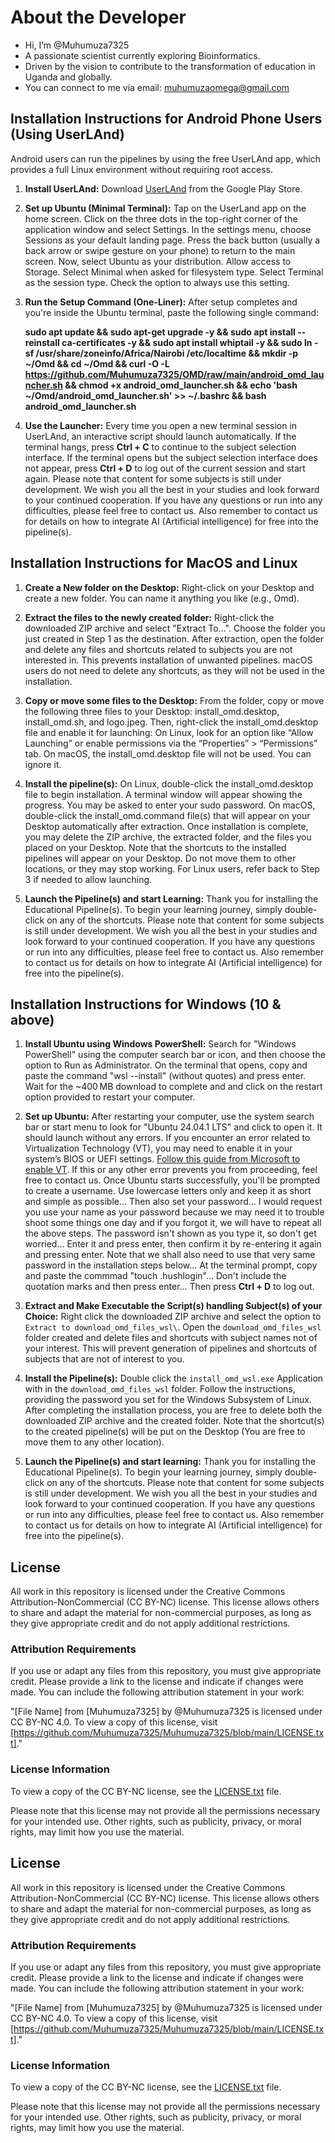 # About the Developer

- Hi, I’m @Muhumuza7325
- A passionate scientist currently exploring Bioinformatics.
- Driven by the vision to contribute to the transformation of education in Uganda and globally.
- You can connect to me via email: muhumuzaomega@gmail.com

## Installation Instructions for Android Phone Users (Using UserLAnd)
Android users can run the pipelines by using the free UserLAnd app, which provides a full Linux environment without requiring root access.

1.  **Install UserLAnd:**
    Download [UserLAnd](https://play.google.com/store/apps/details?id=tech.ula) from the Google Play Store.

2.  **Set up Ubuntu (Minimal Terminal):**
    Tap on the UserLand app on the home screen. Click on the three dots in the top-right corner of the application window and select Settings. In the settings menu, choose Sessions as your default landing page. Press the back button (usually a back arrow or swipe gesture on your phone) to return to the main screen. Now, select Ubuntu as your distribution. Allow access to Storage. Select Minimal when asked for filesystem type. Select Terminal as the session type. Check the option to always use this setting.

3.  **Run the Setup Command (One-Liner):**
    After setup completes and you're inside the Ubuntu terminal, paste the following single command:

    **sudo apt update && sudo apt-get upgrade -y && sudo apt install --reinstall ca-certificates -y && sudo apt install whiptail -y && sudo ln -sf /usr/share/zoneinfo/Africa/Nairobi /etc/localtime && mkdir -p ~/Omd && cd ~/Omd && curl -O -L https://github.com/Muhumuza7325/OMD/raw/main/android_omd_launcher.sh && chmod +x android_omd_launcher.sh && echo 'bash ~/Omd/android_omd_launcher.sh' >> ~/.bashrc && bash android_omd_launcher.sh**

4.  **Use the Launcher:**
    Every time you open a new terminal session in UserLAnd, an interactive script should launch automatically. If the terminal hangs, press **Ctrl + C** to continue to the subject selection interface. If the terminal opens but the subject selection interface does not appear, press **Ctrl + D** to log out of the current session and start again. Please note that content for some subjects is still under development. We wish you all the best in your studies and look forward to your continued cooperation. If you have any questions or run into any difficulties, please feel free to contact us. Also remember to contact us for details on how to integrate AI (Artificial intelligence) for free into the pipeline(s).

## Installation Instructions for MacOS and Linux

1.  **Create a New folder on the Desktop:**
    Right-click on your Desktop and create a new folder. You can name it anything you like (e.g., Omd).

2.  **Extract the files to the newly created folder:**
    Right-click the downloaded ZIP archive and select "Extract To...". Choose the folder you just created in Step 1 as the destination. After extraction, open the folder and delete any files and shortcuts related to subjects you are not interested in. This prevents installation of unwanted pipelines. macOS users do not need to delete any shortcuts, as they will not be used in the installation.
    
3.  **Copy or move some files to the Desktop:**
    From the folder, copy or move the following three files to your Desktop: install_omd.desktop, install_omd.sh, and logo.jpeg. Then, right-click the install_omd.desktop file and enable it for launching: On Linux, look for an option like “Allow Launching” or enable permissions via the “Properties” > “Permissions” tab. On macOS, the install_omd.desktop file will not be used. You can ignore it.

4.  **Install the pipeline(s):**
    On Linux, double-click the install_omd.desktop file to begin installation. A terminal window will appear showing the progress. You may be asked to enter your sudo password. On macOS, double-click the install_omd.command file(s) that will appear on your Desktop automatically after extraction. Once installation is complete, you may delete the ZIP archive, the extracted folder, and the files you placed on your Desktop. Note that the shortcuts to the installed pipelines will appear on your Desktop. Do not move them to other locations, or they may stop working. For Linux users, refer back to Step 3 if needed to allow launching.

5.  **Launch the Pipeline(s) and start Learning:**
    Thank you for installing the Educational Pipeline(s). To begin your learning journey, simply double-click on any of the shortcuts. Please note that content for some subjects is still under development. We wish you all the best in your studies and look forward to your continued cooperation. If you have any questions or run into any difficulties, please feel free to contact us. Also remember to contact us for details on how to integrate AI (Artificial intelligence) for free into the pipeline(s).


## Installation Instructions for Windows (10 & above)

1.  **Install Ubuntu using Windows PowerShell:**
    Search for "Windows PowerShell" using the computer search bar or icon, and then choose the option to Run as Administrator. On the terminal that opens, copy and paste the command "wsl --install" (without quotes) and press enter. Wait for the ~400 MB download to complete and and click on the restart option provided to restart your computer.

2.  **Set up Ubuntu:**
    After restarting your computer, use the system search bar or start menu to look for "Ubuntu 24.04.1 LTS" and click to open it. It should launch without any errors. If you encounter an error related to Virtualization Technology (VT), you may need to enable it in your system’s BIOS or UEFI settings. [Follow this guide from Microsoft to enable VT](https://support.microsoft.com/en-us/windows/enable-virtualization-on-windows-c5578302-6e43-4b4b-a449-8ced115f58e1). If this or any other error prevents you from proceeding, feel free to contact us. Once Ubuntu starts successfully, you'll be prompted to create a username. Use lowercase letters only and keep it as short and simple as possible... Then also set your password... I would request you use your name as your password because we may need it to trouble shoot some things one day and if you forgot it, we will have to repeat all the above steps. The password isn't shown as you type it, so don't get worried... Enter it and press enter, then confirm it by re-entering it again and pressing enter. Note that we shall also need to use that very same password in the installation steps below... At the terminal prompt, copy and paste the commmad "touch .hushlogin"... Don't include the quotation marks and then press enter... Then press **Ctrl + D** to log out.
    

3.  **Extract and Make Executable the Script(s) handling Subject(s) of your Choice:**
    Right click the downloaded ZIP archive and select the option to `Extract to download_omd_files_wsl\`. Open the `download_omd_files_wsl` folder created and delete files and shortcuts with subject names not of your interest. This will prevent generation of pipelines and shortcuts of subjects that are not of interest to you.

4.  **Install the Pipeline(s):**
    Double click the `install_omd_wsl.exe` Application with in the `download_omd_files_wsl` folder. Follow the instructions, providing the password you set for the Windows Subsystem of Linux. After completing the installation process, you are free to delete both the downloaded ZIP archive and the created folder. Note that the shortcut(s) to the created pipeline(s) will be put on the Desktop (You are free to move them to any other location).

5.  **Launch the Pipeline(s) and start learning:**
    Thank you for installing the Educational Pipeline(s). To begin your learning journey, simply double-click on any of the shortcuts. Please note that content for some subjects is still under development. We wish you all the best in your studies and look forward to your continued cooperation. If you have any questions or run into any difficulties, please feel free to contact us. Also remember to contact us for details on how to integrate AI (Artificial intelligence) for free into the pipeline(s).


## License

All work in this repository is licensed under the Creative Commons Attribution-NonCommercial (CC BY-NC) license. This license allows others to share and adapt the material for non-commercial purposes, as long as they give appropriate credit and do not apply additional restrictions.

### Attribution Requirements

If you use or adapt any files from this repository, you must give appropriate credit. Please provide a link to the license and indicate if changes were made. You can include the following attribution statement in your work:

"[File Name] from [Muhumuza7325] by @Muhumuza7325 is licensed under CC BY-NC 4.0. To view a copy of this license, visit [https://github.com/Muhumuza7325/Muhumuza7325/blob/main/LICENSE.txt]."

### License Information

To view a copy of the CC BY-NC license, see the [LICENSE.txt](LICENSE.txt) file.

Please note that this license may not provide all the permissions necessary for your intended use. Other rights, such as publicity, privacy, or moral rights, may limit how you use the material.


## License

All work in this repository is licensed under the Creative Commons Attribution-NonCommercial (CC BY-NC) license. This license allows others to share and adapt the material for non-commercial purposes, as long as they give appropriate credit and do not apply additional restrictions.

### Attribution Requirements

If you use or adapt any files from this repository, you must give appropriate credit. Please provide a link to the license and indicate if changes were made. You can include the following attribution statement in your work:

"[File Name] from [Muhumuza7325] by @Muhumuza7325 is licensed under CC BY-NC 4.0. To view a copy of this license, visit [https://github.com/Muhumuza7325/Muhumuza7325/blob/main/LICENSE.txt]."

### License Information

To view a copy of the CC BY-NC license, see the [LICENSE.txt](LICENSE.txt) file.

Please note that this license may not provide all the permissions necessary for your intended use. Other rights, such as publicity, privacy, or moral rights, may limit how you use the material.
